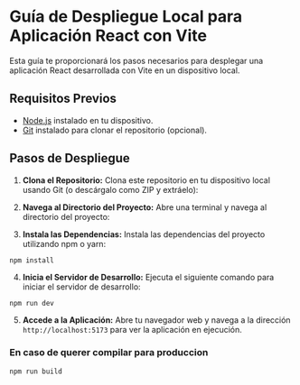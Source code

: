 # Guía de Despliegue Local para Aplicación React con Vite

Esta guía te proporcionará los pasos necesarios para desplegar una aplicación React desarrollada con Vite en un dispositivo local.

## Requisitos Previos

- [Node.js](https://nodejs.org/) instalado en tu dispositivo.
- [Git](https://git-scm.com/) instalado para clonar el repositorio (opcional).

## Pasos de Despliegue

1. **Clona el Repositorio:**
   Clona este repositorio en tu dispositivo local usando Git (o descárgalo como ZIP y extráelo):

2. **Navega al Directorio del Proyecto:**
Abre una terminal y navega al directorio del proyecto:

3. **Instala las Dependencias:**
Instala las dependencias del proyecto utilizando npm o yarn:

```
npm install
```

4. **Inicia el Servidor de Desarrollo:**
Ejecuta el siguiente comando para iniciar el servidor de desarrollo:
```
npm run dev
```

5. **Accede a la Aplicación:**
Abre tu navegador web y navega a la dirección `http://localhost:5173` para ver la aplicación en ejecución.

### En caso de querer compilar para produccion
```
npm run build
```
